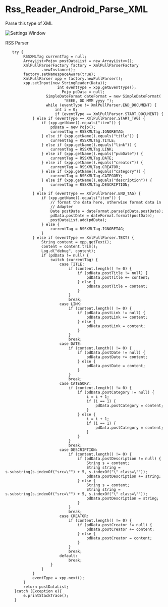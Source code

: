 # Rss_Reader_Android_Parse_XML

Parse this type of XML

![Settings Window](https://github.com/aman007jham/Rss_Reader_Android_Parse_XML/blob/master/rss.png)

RSS Parser

       try {
            RSSXMLTag currentTag = null;
            ArrayList<Pojo> postDataList = new ArrayList<>();
            XmlPullParserFactory factory = XmlPullParserFactory
                    .newInstance();
            factory.setNamespaceAware(true);
            XmlPullParser xpp = factory.newPullParser();
            xpp.setInput(new StringReader(Data));
                           int eventType = xpp.getEventType();
                             Pojo pdData = null;
                      SimpleDateFormat dateFormat = new SimpleDateFormat(
                              "EEEE, DD MMM yyyy ");
                      while (eventType != XmlPullParser.END_DOCUMENT) {
                          int i = 0;
                          if (eventType == XmlPullParser.START_DOCUMENT) {
                } else if (eventType == XmlPullParser.START_TAG) {
                    if (xpp.getName().equals("item")) {
                        pdData = new Pojo();
                        currentTag = RSSXMLTag.IGNORETAG;
                    } else if (xpp.getName().equals("title")) {
                        currentTag = RSSXMLTag.TITLE;
                    } else if (xpp.getName().equals("link")) {
                        currentTag = RSSXMLTag.LINK;
                    } else if (xpp.getName().equals("pubDate")) {
                        currentTag = RSSXMLTag.DATE;
                    } else if (xpp.getName().equals("creator")) {
                        currentTag = RSSXMLTag.CREATOR;
                    } else if (xpp.getName().equals("category")) {
                        currentTag = RSSXMLTag.CATEGORY;
                    } else if (xpp.getName().equals("description")) {
                        currentTag = RSSXMLTag.DESCRIPTION;
                    }
                } else if (eventType == XmlPullParser.END_TAG) {
                    if (xpp.getName().equals("item")) {
                        // format the data here, otherwise format data in
                        // Adapter
                        Date postDate = dateFormat.parse(pdData.postDate);
                        pdData.postDate = dateFormat.format(postDate);
                        postDataList.add(pdData);
                    } else {
                        currentTag = RSSXMLTag.IGNORETAG;
                    }
                } else if (eventType == XmlPullParser.TEXT) {
                    String content = xpp.getText();
                    content = content.trim();
                    Log.d("debug", content);
                    if (pdData != null) {
                        switch (currentTag) {
                            case TITLE:
                                if (content.length() != 0) {
                                    if (pdData.postTitle != null) {
                                        pdData.postTitle += content;
                                    } else {
                                        pdData.postTitle = content;
                                    }
                                }
                                break;
                            case LINK:
                                if (content.length() != 0) {
                                    if (pdData.postLink != null) {
                                        pdData.postLink += content;
                                    } else {
                                        pdData.postLink = content;
                                    }
                                }
                                break;
                            case DATE:
                                if (content.length() != 0) {
                                    if (pdData.postDate != null) {
                                        pdData.postDate += content;
                                    } else {
                                        pdData.postDate = content;
                                    }
                                }
                                break;
                            case CATEGORY:
                                if (content.length() != 0) {
                                    if (pdData.postCategory != null) {
                                        i = i + 1;
                                        if (i == 1) {
                                            pdData.postCategory = content;
                                        }
                                    } else {
                                        i = i + 1;
                                        if (i == 1) {
                                            pdData.postCategory = content;
                                        }
                                    }
                                }
                                break;
                            case DESCRIPTION:
                                if (content.length() != 0) {
                                    if (pdData.postDescription != null) {
                                        String s = content;
                                        String string = s.substring(s.indexOf("src=\"") + 5, s.indexOf("\" class=\""));
                                        pdData.postDescription += string;
                                    } else {
                                        String s = content;
                                        String string = s.substring(s.indexOf("src=\"") + 5, s.indexOf("\" class=\""));
                                        pdData.postDescription = string;
                                    }
                                }
                                break;
                            case CREATOR:
                                if (content.length() != 0) {
                                    if (pdData.postCreator != null) {
                                        pdData.postCreator += content;
                                    } else {
                                        pdData.postCreator = content;
                                    }
                                }
                                break;
                            default:
                                break;
                        }
                    }
                }
                eventType = xpp.next();
            }
            return postDataList;
        }catch (Exception e){
            e.printStackTrace();
        }
        
        
        
